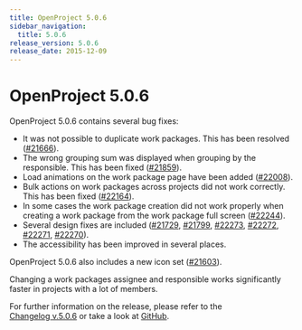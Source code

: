 ```yaml
---
title: OpenProject 5.0.6
sidebar_navigation:
  title: 5.0.6
release_version: 5.0.6
release_date: 2015-12-09
---
```



# OpenProject 5.0.6

OpenProject 5.0.6 contains several bug fixes:

  - It was not possible to duplicate work packages. This has been
    resolved
    ([#21666](https://community.openproject.org/work_packages/21666)).
  - The wrong grouping sum was displayed when grouping by the
    responsible. This has been fixed
    ([#21859](https://community.openproject.org/work_packages/21859)).
  - Load animations on the work package page have been added
    ([#22008](https://community.openproject.org/work_packages/22008)).
  - Bulk actions on work packages across projects did not work
    correctly. This has been fixed
    ([#22164](https://community.openproject.org/work_packages/22164)).
  - In some cases the work package creation did not work properly when
    creating a work package from the work package full screen
    ([#22244](https://community.openproject.org/work_packages/22244)).
  - Several design fixes are included
    ([#21729](https://community.openproject.org/work_packages/21729),
    [#21799](https://community.openproject.org/work_packages/21799),
    [#22273](https://community.openproject.org/work_packages/22273),
    [#22272](https://community.openproject.org/work_packages/22272),
    [#22271](https://community.openproject.org/work_packages/22271),
    [#22270](https://community.openproject.org/work_packages/22270)).
  - The accessibility has been improved in several places.

OpenProject 5.0.6 also includes a new icon set
([#21603](https://community.openproject.org/work_packages/21603)).

Changing a work packages assignee and responsible works significantly
faster in projects with a lot of members.

For further information on the release, please refer to the  
[Changelog v.5.0.6](https://community.openproject.org/versions/784)
or take a look at
[GitHub](https://github.com/opf/openproject/tree/v5.0.6).


